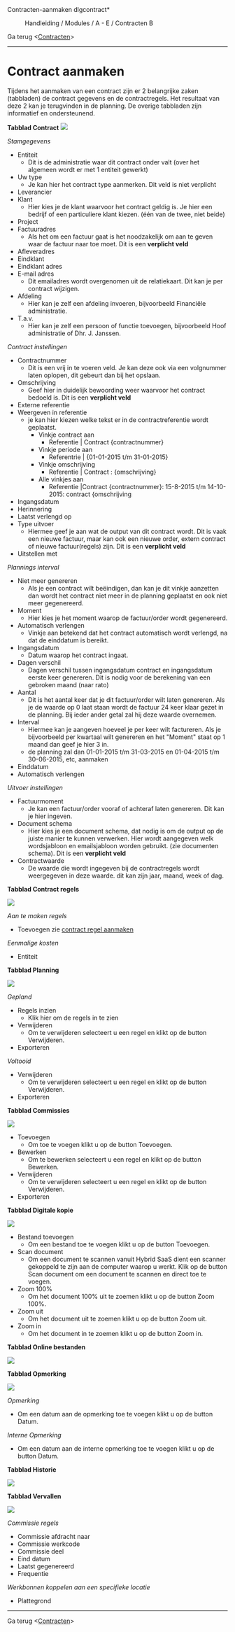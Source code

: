 <properties>
	<page>
		<title>Contracten-aanmaken</title>
		<description> Contracten-aanmaken</description>	
		<context>dlgcontract*</context>	
	</page>
	<menu>
		<position>Handleiding / Modules / A - E / Contracten</position> 
		<title>Contracten aanmaken</title>
		<sort>B</sort>
	</menu>
</properties>

Ga terug <[Contracten](http://hybridsaas.support/pages/handleiding/modules/A-E/contracten/Introductie)>

----------

# Contract aanmaken #

Tijdens het aanmaken van een contract zijn er 2 belangrijke zaken (tabbladen) de contract gegevens en de contractregels. Het resultaat van deze 2 kan je terugvinden in de planning. De overige tabbladen zijn informatief en ondersteunend.


**Tabblad Contract** 
![](images/contract-hoofdpagina.jpg) 

*Stamgegevens*

- Entiteit
	- Dit is de administratie waar dit contract onder valt (over het algemeen wordt er met 1 entiteit gewerkt)
- Uw type
	- Je kan hier het contract type aanmerken. Dit veld is niet verplicht
- Leverancier
- Klant
	- Hier kies je de klant waarvoor het contract geldig is. Je hier een bedrijf of een particuliere klant kiezen. (één van de twee, niet beide)
- Project
- Factuuradres
	- Als het om een factuur gaat is het noodzakelijk om aan te geven waar de factuur naar toe moet. Dit is een **verplicht veld**
- Afleveradres
- Eindklant
- Eindklant adres
- E-mail adres
	- Dit emailadres wordt overgenomen uit de relatiekaart. Dit kan je per contract wijzigen.
- Afdeling
	- Hier kan je zelf een afdeling invoeren, bijvoorbeeld Financiële administratie. 
- T.a.v.
	- Hier kan je zelf een persoon of functie toevoegen, bijvoorbeeld Hoof administratie of Dhr. J. Janssen.

*Contract instellingen*

- Contractnummer
	- Dit is een vrij in te voeren veld. Je kan deze ook via een volgnummer laten oplopen, dit gebeurt dan bij het opslaan.
- Omschrijving
	- Geef hier in duidelijk bewoording weer waarvoor het contract bedoeld is. Dit is een **verplicht veld**
- Externe referentie
- Weergeven in referentie
	- je kan hier kiezen welke tekst er in de contractreferentie wordt geplaatst. 
		- Vinkje contract aan 
			- Referentie  | Contract {contractnummer}
		- Vinkje periode aan  
			- Referentrie | {01-01-2015 t/m 31-01-2015}
		- Vinkje omschrijving 
			- Referentie  | Contract : {omschrijving}
		- Alle vinkjes aan    
			- Referentie  |Contract {contractnummer}: 15-8-2015  t/m  14-10-2015: contract {omschrijving
- Ingangsdatum
- Herinnering
- Laatst verlengd op
- Type uitvoer
	- Hiermee geef je aan wat de output van dit contract wordt. Dit is vaak een nieuwe factuur, maar kan ook een nieuwe order, extern contract of nieuwe factuur(regels) zijn. Dit is een **verplicht veld**
- Uitstellen met

*Plannings interval*

- Niet meer genereren
	- Als je een contract wilt beëindigen, dan kan je dit vinkje aanzetten dan wordt het contract niet meer in de planning geplaatst en ook niet meer gegenereerd.
- Moment
	- Hier kies je het moment waarop de factuur/order wordt gegenereerd.
- Automatisch verlengen
	- Vinkje aan betekend dat het contract automatisch wordt verlengd, na dat de einddatum is bereikt.
- Ingangsdatum	
	- Datum waarop het contract ingaat.
- Dagen verschil
	- Dagen verschil tussen ingangsdatum contract en ingangsdatum eerste keer genereren. Dit is nodig voor de berekening van een gebroken maand (naar rato)
- Aantal
	- Dit is het aantal keer dat je dit factuur/order wilt laten genereren. Als je de waarde op 0 laat staan wordt de factuur 24 keer klaar gezet in de planning. Bij ieder ander getal zal hij deze waarde overnemen.
- Interval
	- Hiermee kan je aangeven hoeveel je per keer wilt factureren. Als je bijvoorbeeld per kwartaal wilt genereren en het "Moment" staat op 1 maand dan geef je hier 3 in. 
	- de planning zal dan 01-01-2015 t/m 31-03-2015 en 01-04-2015 t/m 30-06-2015, etc,  aanmaken
- Einddatum 
- Automatisch verlengen

*Uitvoer instellingen*

- Factuurmoment
	- Je kan een factuur/order vooraf of achteraf laten genereren. Dit kan je hier ingeven.
- Document schema
	- Hier kies je een document schema, dat nodig is om de output op de juiste manier te kunnen verwerken. Hier wordt aangegeven welk wordsjabloon en emailsjabloon worden gebruikt. (zie documenten schema). Dit is een **verplicht veld**
- Contractwaarde
	- De waarde die wordt ingegeven bij de contractregels wordt weergegeven in deze waarde. dit kan zijn jaar, maand, week of dag. 

**Tabblad Contract regels**
 
![](images/contract-regels.jpg) 

*Aan te maken regels*

- Toevoegen zie [contract regel aanmaken](http://hybridsaas.support/pages/handleiding/modules/A-E/contracten/contracten-regel-aanmaken)
 
*Eenmalige kosten*

- Entiteit


**Tabblad Planning**
 
![](images/contract-planning.jpg)

*Gepland*

- Regels inzien
	- Klik hier om de regels in te zien
- Verwijderen
	- Om te verwijderen selecteert u een regel en klikt op de button Verwijderen.
- Exporteren

*Voltooid*

- Verwijderen
	- Om te verwijderen selecteert u een regel en klikt op de button Verwijderen.
- Exporteren


**Tabblad Commissies**
 
![](images/contract-commissies.jpg)

- Toevoegen
	- Om toe te voegen klikt u op de button Toevoegen.
- Bewerken
	- Om te bewerken selecteert u een regel en klikt op de button Bewerken.
- Verwijderen
	- Om te verwijderen selecteert u een regel en klikt op de button Verwijderen.
- Exporteren

**Tabblad Digitale kopie**
 
![](images/contract-digitale-kopie.jpg)

- Bestand toevoegen
	- Om een bestand toe te voegen klikt u op de button Toevoegen.
- Scan document
	- Om een document te scannen vanuit Hybrid SaaS dient een scanner gekoppeld te zijn aan de computer waarop u werkt. Klik op de button Scan document om een document te scannen en direct toe te voegen.
- Zoom 100%
	- Om het document 100% uit te zoemen klikt u op de button Zoom 100%.
- Zoom uit
	- Om het document uit te zoemen klikt u op de button Zoom uit.
- Zoom in
	- Om het document in te zoemen klikt u op de button Zoom in.


**Tabblad Online bestanden**
 
![](images/contract-online-bestanden.jpg)

**Tabblad Opmerking**
 
![](images/contract-opmerking.jpg)

*Opmerking*

- Om een datum aan de opmerking toe te voegen klikt u op de button Datum.

*Interne Opmerking*

- Om een datum aan de interne opmerking toe te voegen klikt u op de button Datum.


**Tabblad Historie**
 
![](images/contract-historie.jpg)

**Tabblad Vervallen**
 
![](images/contract-vervallen.jpg)

*Commissie regels*

- Commissie afdracht naar
- Commissie werkcode
- Commissie deel
- Eind datum
- Laatst gegenereerd
- Frequentie

*Werkbonnen koppelen aan een specifieke locatie*

- Plattegrond


----------

Ga terug <[Contracten](http://hybridsaas.support/pages/handleiding/modules/A-E/contracten/Introductie)>